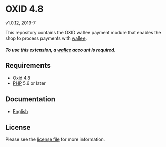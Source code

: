 # OXID 4.8

v1.0.12, 2019-7

This repository contains the OXID  wallee payment module that enables the shop to process payments with [wallee](https://www.wallee.com).

##### To use this extension, a [wallee](https://www.wallee.com) account is required.

## Requirements

* [Oxid](https://www.oxid-esales.com/) 4.8
* [PHP](http://php.net/) 5.6 or later

## Documentation

* [English](https://plugin-documentation.wallee.com/wallee-payment/oxid-4.8/1.0.12/docs/en/documentation.html)

## License

Please see the [license file](https://github.com/wallee-payment/oxid-4.8/blob/1.0.12/LICENSE) for more information.